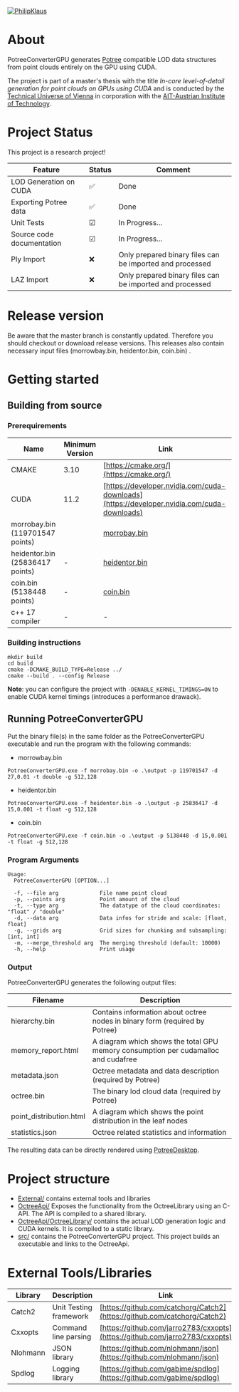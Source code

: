 [![PhilipKlaus](https://circleci.com/gh/PhilipKlaus/octree-cuda.svg?style=svg)](https://app.circleci.com/pipelines/github/PhilipKlaus/octree-cuda)

# About

PotreeConverterGPU generates [Potree](https://github.com/potree/potree/) compatible LOD data structures from point clouds entirely on 
the GPU using CUDA. 

The project is part of a master's thesis with the title *In-core level-of-detail generation for point clouds
on GPUs using CUDA* and is conducted by the [Technical Universe of Vienna](https://www.cg.tuwien.ac.at/research/projects/Scanopy/) 
in corporation with the [AIT-Austrian Institute of Technology](https://www.ait.ac.at/en/).

# Project Status
This project is a research project!

| Feature                   | Status    | Comment                                                   |
|---------------------------|-----------|-----------------------------------------------------------|
| LOD Generation on CUDA    | &#9989;   | Done                                                      |
| Exporting Potree data     | &#9989;   | Done                                                      |
| Unit Tests                | &#9745;   | In Progress...                                            |
| Source code documentation | &#9745;   | In Progress...                                            |
| Ply Import                | &#10060;  | Only prepared binary files can be imported and processed  |
| LAZ Import                | &#10060;  | Only prepared binary files can be imported and processed  |


# Release version
Be aware that the master branch is constantly updated. 
Therefore you should checkout or download release versions.
This releases also contain necessary input files (morrowbay.bin, heidentor.bin, coin.bin) .

# Getting started

## Building from source

### Prerequirements

| Name                            | Minimum Version   | Link                                                                                        |
| --------------------------------|-------------------| --------------------------------------------------------------------------------------------|
| CMAKE                           | 3.10              | [https://cmake.org/](https://cmake.org/)                                                    |
| CUDA                            | 11.2              | [https://developer.nvidia.com/cuda-downloads](https://developer.nvidia.com/cuda-downloads)  |
| morrobay.bin (119701547 points) |                   | [morrobay.bin](http://www.dreamcoder.at/potree/examples/morrobay/morrobay.bin)              |
| heidentor.bin (25836417 points) | -                 | [heidentor.bin](http://www.dreamcoder.at/potree/examples/heidentor/heidentor.bin)           |
| coin.bin (5138448 points)       | -                 | [coin.bin](http://www.dreamcoder.at/potree/examples/coin/coin.bin)                          |
| c++ 17 compiler                 | -                 | -                                                                                           |

### Building instructions
```
mkdir build
cd build
cmake -DCMAKE_BUILD_TYPE=Release ../
cmake --build . --config Release
```
**Note**: you can configure the project with ``-DENABLE_KERNEL_TIMINGS=ON`` to enable CUDA kernel timings (introduces a
performance drawack).

## Running PotreeConverterGPU
Put the binary file(s) in the same folder as the PotreeConverterGPU executable and run the program with the following
commands:

* morrowbay.bin 

``PotreeConverterGPU.exe -f morrobay.bin -o .\output -p 119701547 -d 27,0.01 -t double -g 512,128``
* heidentor.bin 

``PotreeConverterGPU.exe -f heidentor.bin -o .\output -p 25836417 -d 15,0.001 -t float -g 512,128``
* coin.bin 

``PotreeConverterGPU.exe -f coin.bin -o .\output -p 5138448 -d 15,0.001 -t float -g 512,128``

### Program Arguments
```
Usage:
  PotreeConverterGPU [OPTION...]

  -f, --file arg             File name point cloud
  -p, --points arg           Point amount of the cloud
  -t, --type arg             The datatype of the cloud coordinates: "float" / "double"
  -d, --data arg             Data infos for stride and scale: [float, float]
  -g, --grids arg            Grid sizes for chunking and subsampling: [int, int]
  -m, --merge_threshold arg  The merging threshold (default: 10000)
  -h, --help                 Print usage
```

### Output
PotreeConverterGPU generates the following output files:

| Filename                  | Description                                                                           | 
| --------------------------|---------------------------------------------------------------------------------------|
| hierarchy.bin             | Contains information about octree nodes in binary form (required by Potree)           | 
| memory_report.html        | A diagram which shows the total GPU memory consumption per cudamalloc and cudafree    |
| metadata.json             | Octree metadata and data description (required by Potree)                             |
| octree.bin                | The binary lod cloud data (required by Potree)                                        |
| point_distribution.html   | A diagram which shows the point distribution in the leaf nodes                        |
| statistics.json           | Octree related statistics and information        

The resulting data can be directly rendered using [PotreeDesktop](https://github.com/potree/PotreeDesktop). 

# Project structure
-  [External/](External/) contains external tools and libraries
-  [OctreeApi/](OctreeApi/) Exposes the functionality from the OctreeLibrary using an C-API. The API is compiled to a shared library.
-  [OctreeApi/OctreeLibrary/](OctreeApi/OctreeLibrary) contains the actual LOD generation logic and CUDA kernels. It is compiled to a static library.
-  [src/](src/) contains the PotreeConverterGPU project. This project builds an executable and links to the OctreeApi.

# External Tools/Libraries
| Library           | Description               | Link                                      |
| ------------------|---------------------------|-------------------------------------------------------------------------------|
| Catch2            | Unit Testing framework    | [https://github.com/catchorg/Catch2](https://github.com/catchorg/Catch2)      |
| Cxxopts           | Command line parsing      | [https://github.com/jarro2783/cxxopts](https://github.com/jarro2783/cxxopts)  |
| Nlohmann          | JSON library              | [https://github.com/nlohmann/json](https://github.com/nlohmann/json)          |
| Spdlog            | Logging library           | [https://github.com/gabime/spdlog](https://github.com/gabime/spdlog)          |
